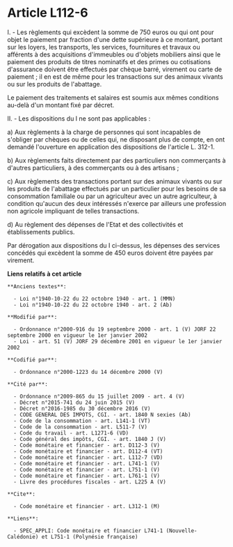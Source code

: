 # Article L112-6

I. - Les règlements qui excèdent la somme de 750 euros ou qui ont pour objet le paiement par fraction d'une dette supérieure
à ce montant, portant sur les loyers, les transports, les services, fournitures et travaux ou afférents à des acquisitions
d'immeubles ou d'objets mobiliers ainsi que le paiement des produits de titres nominatifs et des primes ou cotisations
d'assurance doivent être effectués par chèque barré, virement ou carte de paiement ; il en est de même pour les transactions
sur des animaux vivants ou sur les produits de l'abattage.

Le paiement des traitements et salaires est soumis aux mêmes conditions au-delà d'un montant fixé par décret.

II. - Les dispositions du I ne sont pas applicables :

a) Aux règlements à la charge de personnes qui sont incapables de s'obliger par chèques ou de celles qui, ne disposant plus
de compte, en ont demandé l'ouverture en application des dispositions de l'article L. 312-1.

b) Aux règlements faits directement par des particuliers non commerçants à d'autres particuliers, à des commerçants ou à des
artisans ;

c) Aux règlements des transactions portant sur des animaux vivants ou sur les produits de l'abattage effectués par un
particulier pour les besoins de sa consommation familiale ou par un agriculteur avec un autre agriculteur, à condition
qu'aucun des deux intéressés n'exerce par ailleurs une profession non agricole impliquant de telles transactions.

d) Au règlement des dépenses de l'Etat et des collectivités et établissements publics.

Par dérogation aux dispositions du I ci-dessus, les dépenses des services concédés qui excèdent la somme de 450 euros doivent
être payées par virement.

**Liens relatifs à cet article**

	**Anciens textes**:

	  - Loi n°1940-10-22 du 22 octobre 1940 - art. 1 (MMN)
	  - Loi n°1940-10-22 du 22 octobre 1940 - art. 2 (Ab)

	**Modifié par**:

	  - Ordonnance n°2000-916 du 19 septembre 2000 - art. 1 (V) JORF 22 septembre 2000 en vigueur le 1er janvier 2002
	  - Loi - art. 51 (V) JORF 29 décembre 2001 en vigueur le 1er janvier 2002

	**Codifié par**:

	  - Ordonnance n°2000-1223 du 14 décembre 2000 (V)

	**Cité par**:

	  - Ordonnance n°2009-865 du 15 juillet 2009 - art. 4 (V)
	  - Décret n°2015-741 du 24 juin 2015 (V)
	  - Décret n°2016-1985 du 30 décembre 2016 (V)
	  - CODE GENERAL DES IMPOTS, CGI. - art. 1840 N sexies (Ab)
	  - Code de la consommation - art. L141-1 (VT)
	  - Code de la consommation - art. L511-7 (V)
	  - Code du travail - art. L1271-6 (VD)
	  - Code général des impôts, CGI. - art. 1840 J (V)
	  - Code monétaire et financier - art. D112-3 (V)
	  - Code monétaire et financier - art. D112-4 (VT)
	  - Code monétaire et financier - art. L112-7 (VD)
	  - Code monétaire et financier - art. L741-1 (V)
	  - Code monétaire et financier - art. L751-1 (V)
	  - Code monétaire et financier - art. L761-1 (V)
	  - Livre des procédures fiscales - art. L225 A (V)

	**Cite**:

	  - Code monétaire et financier - art. L312-1 (M)

	**Liens**:

	  - SPEC_APPLI: Code monétaire et financier L741-1 (Nouvelle-Calédonie) et L751-1 (Polynésie française)

